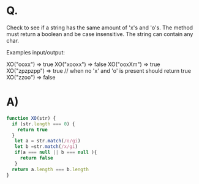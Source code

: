 # Q.
Check to see if a string has the same amount of 'x's and 'o's. The method must return a boolean and be case insensitive. The string can contain any char.

Examples input/output:

XO("ooxx") => true
XO("xooxx") => false
XO("ooxXm") => true
XO("zpzpzpp") => true // when no 'x' and 'o' is present should return true
XO("zzoo") => false

# A)
```js
function XO(str) {
  if (str.length === 0) {
    return true
  }
   let a = str.match(/o/gi)
   let b =str.match(/x/gi)
   if(a === null || b === null ){
     return false
   }
  return a.length === b.length
}
```
